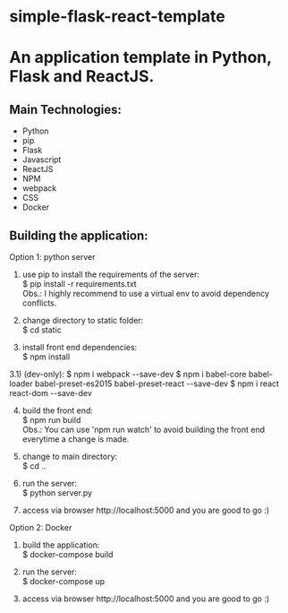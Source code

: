 # simple-flask-react-template
# An application template in Python, Flask and ReactJS.

## Main Technologies:
* Python
* pip
* Flask
* Javascript
* ReactJS
* NPM
* webpack
* CSS
* Docker

## Building the application:

Option 1: python server  
1) use pip to install the requirements of the server:  
$ pip install -r requirements.txt  
Obs.: I highly recommend to use a virtual env to avoid dependency conflicts.

2) change directory to static folder:  
$ cd static

3) install front end dependencies:  
$ npm install

3.1) (dev-only):
$ npm i webpack --save-dev
$ npm i babel-core babel-loader babel-preset-es2015 babel-preset-react --save-dev
$ npm i react react-dom --save-dev

4) build the front end:  
$ npm run build  
Obs.: You can use 'npm run watch' to avoid building the front end everytime a change is made.

5) change to main directory:  
$ cd ..

6) run the server:  
$ python server.py

7) access via browser http://localhost:5000 and you are good to go :)


Option 2: Docker  
1) build the application:  
$ docker-compose build

2) run the server:  
$ docker-compose up

3) access via browser http://localhost:5000 and you are good to go :)

